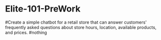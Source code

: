 # Elite-101-PreWork 
#Create a simple chatbot for a retail store that can answer customers' frequently asked questions about store hours, location, available products, and prices.
#nothing 